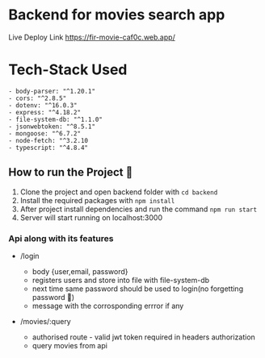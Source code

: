 # Backend for movies search app
Live Deploy Link https://fir-movie-caf0c.web.app/

# Tech-Stack Used #
    - body-parser: "^1.20.1"
    - cors: "^2.8.5"
    - dotenv: "^16.0.3"
    - express: "^4.18.2"
    - file-system-db: "^1.1.0"
    - jsonwebtoken: "^8.5.1"
    - mongoose: "^6.7.2"
    - node-fetch: "^3.2.10
    - typescript: "^4.8.4"
    
 ## How to run the Project 🤖
 1) Clone the project and open backend folder with `cd backend`
 2) Install the required packages with `npm install`
 3) After project install dependencies and run the command `npm run start`
 4) Server will start running on localhost:3000
 
 ### Api along with its features
  - /login
    - body {user,email, password}
    - registers users and store into file with file-system-db
    - next time same password should be used to login(no forgetting password 💫)
    - message with the corrosponding errror if any
  
  
  - /movies/:query
    - authorised route - valid jwt token required in headers authorization 
    - query movies from api
